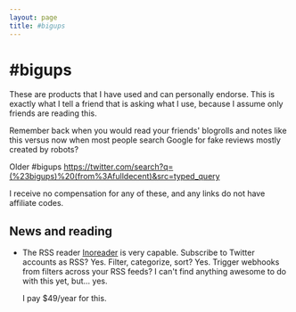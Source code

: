 ```yaml
---
layout: page
title: #bigups
---
```


# #bigups

These are products that I have used and can personally endorse. This is exactly what I tell a friend that is asking what I use, because I assume only friends are reading this.

Remember back when you would read your friends' blogrolls and notes like this versus now when most people search Google for fake reviews mostly created by robots?

Older #bigups https://twitter.com/search?q=(%23bigups)%20(from%3Afulldecent)&src=typed_query

I receive no compensation for any of these, and any links do not have affiliate codes.

## News and reading

* The RSS reader [Inoreader](https://www.inoreader.com) is very capable. Subscribe to Twitter accounts as RSS? Yes. Filter, categorize, sort? Yes. Trigger webhooks from filters across your RSS feeds? I can't find anything awesome to do with this yet, but... yes.

   I pay $49/year for this.